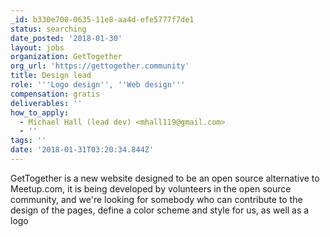 ```yaml
---
_id: b330e700-0635-11e8-aa4d-efe5777f7de1
status: searching
date_posted: '2018-01-30'
layout: jobs
organization: GetTogether
org_url: 'https://gettogether.community'
title: Design lead
role: '''Logo design'', ''Web design'''
compensation: gratis
deliverables: ''
how_to_apply:
  - Michael Hall (lead dev) <mhall119@gmail.com>
  - ''
tags: ''
date: '2018-01-31T03:20:34.844Z'
---
```

GetTogether is a new website designed to be an open source alternative to Meetup.com, it is being developed by volunteers in the open source community, and we're looking for somebody who can contribute to the design of the pages, define a color scheme and style for us, as well as a logo

